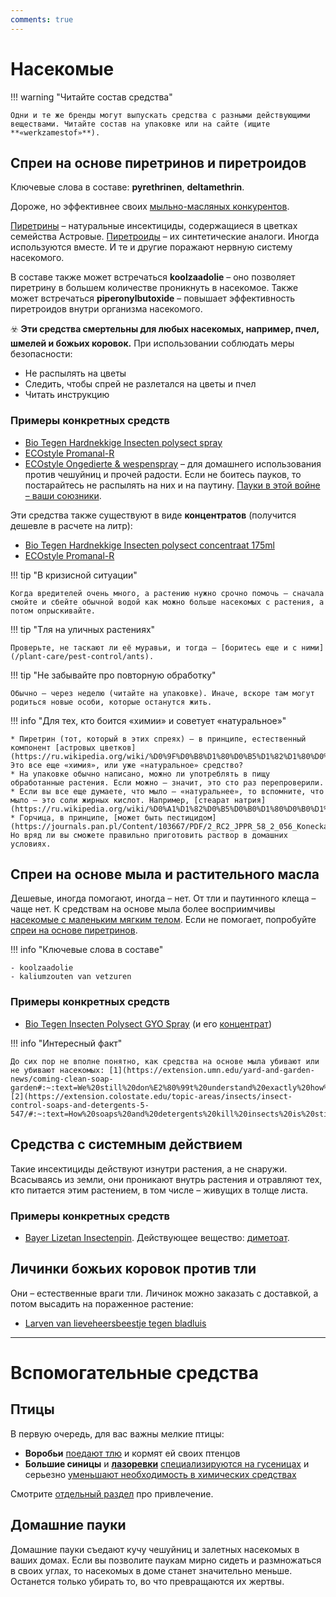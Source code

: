 ```yaml
---
comments: true
---
```


# Насекомые

!!! warning "Читайте состав средства"

    Одни и те же бренды могут выпускать средства с разными действующими веществами. Читайте состав на упаковке или на сайте (ищите **«werkzamestof»**).

## Спреи на основе пиретринов и пиретроидов
<a name="heading-pyrethrinen-sprays"></a>

Ключевые слова в составе: **pyrethrinen**, **deltamethrin**.

Дороже, но эффективнее своих [мыльно-масляных конкурентов](#heading-soap-sprays).

[Пиретрины](https://ru.wikipedia.org/wiki/%D0%9F%D0%B8%D1%80%D0%B5%D1%82%D1%80%D0%B8%D0%BD%D1%8B) – натуральные инсектициды, содержащиеся в цветках семейства Астровые. [Пиретроиды](https://ru.wikipedia.org/wiki/%D0%9F%D0%B8%D1%80%D0%B5%D1%82%D1%80%D0%BE%D0%B8%D0%B4%D1%8B) – их синтетические аналоги. Иногда используются вместе. И те и другие поражают нервную систему насекомого.

В составе также может встречаться **koolzaadolie** – оно позволяет пиретрину в большем количестве проникнуть в насекомое. Также может встречаться **piperonylbutoxide** – повышает эффективность пиретроидов внутри организма насекомого.

☣️ **Эти средства смертельны для любых насекомых, например, пчел, шмелей и божьих коровок.** При использовании соблюдать меры безопасности:

- Не распылять на цветы
- Следить, чтобы спрей не разлетался на цветы и пчел
- Читать инструкцию

### Примеры конкретных средств

- [Bio Tegen Hardnekkige Insecten polysect spray](https://www.pokon.nl/producten/item/pokon-tegen-hardnekkige-insecten-polysect-spray-bio/)
- [ECOstyle Promanal-R](https://ecostyle.nl/product/promanal-r-gebruiksklaar-500-ml?size=500-ml)
- [ECOstyle Ongedierte & wespenspray](https://www.ecostyle.nl/c/problemen-en-plagen/ongedierte-wespenspray) – для домашнего использования против чешуйниц и прочей радости. Если не боитесь пауков, то постарайтесь не распылять на них и на паутину. [Пауки в этой войне – ваши союзники](#heading-house-spiders).

Эти средства также существуют в виде **концентратов** (получится дешевле в расчете на литр):

- [Bio Tegen Hardnekkige Insecten polysect concentraat 175ml](https://www.pokon.nl/producten/item/pokon-tegen-hardnekkige-insecten-polysect-concentraat-bio/)
- [ECOstyle Promanal-R](https://ecostyle.nl/product/promanal?size=50-ml)

!!! tip "В кризисной ситуации"

    Когда вредителей очень много, а растению нужно срочно помочь – сначала смойте и сбейте обычной водой как можно больше насекомых с растения, а потом опрыскивайте.

!!! tip "Тля на уличных растениях"

    Проверьте, не таскают ли её муравьи, и тогда – [боритесь еще и с ними](/plant-care/pest-control/ants).

!!! tip "Не забывайте про повторную обработку"

    Обычно – через неделю (читайте на упаковке). Иначе, вскоре там могут родиться новые особи, которые останутся жить.

!!! info "Для тех, кто боится «химии» и советует «натуральное»"

    * Пиретрин (тот, который в этих спреях) – в принципе, естественный компонент [астровых цветков](https://ru.wikipedia.org/wiki/%D0%9F%D0%B8%D1%80%D0%B5%D1%82%D1%80%D0%B8%D0%BD%D1%8B#:~:text=%D0%B3%D1%80%D1%83%D0%BF%D0%BF%D0%B0%20%D0%BF%D1%80%D0%B8%D1%80%D0%BE%D0%B4%D0%BD%D1%8B%D1%85%20%D0%B8%D0%BD%D1%81%D0%B5%D0%BA%D1%82%D0%B8%D1%86%D0%B8%D0%B4%D0%BE%D0%B2%2C%20%D1%81%D0%BE%D0%B4%D0%B5%D1%80%D0%B6%D0%B0%D1%89%D0%B8%D1%85%D1%81%D1%8F%20%D0%B2%20%D1%86%D0%B2%D0%B5%D1%82%D0%BA%D0%B0%D1%85%20%D0%BC%D0%BD%D0%BE%D0%B3%D0%BE%D0%BB%D0%B5%D1%82%D0%BD%D0%B8%D1%85%20%D1%82%D1%80%D0%B0%D0%B2%20%D1%81%D0%B5%D0%BC%D0%B5%D0%B9%D1%81%D1%82%D0%B2%D0%B0%20%D0%90%D1%81%D1%82%D1%80%D0%BE%D0%B2%D1%8B%D0%B5). Это все еще «химия», или уже «натуральное» средство?
    * На упаковке обычно написано, можно ли употреблять в пищу обработанные растения. Если можно – значит, это сто раз перепроверили.
    * Если вы все еще думаете, что мыло – «натуральнее», то вспомните, что мыло – это соли жирных кислот. Например, [стеарат натрия](https://ru.wikipedia.org/wiki/%D0%A1%D1%82%D0%B5%D0%B0%D1%80%D0%B0%D1%82_%D0%BD%D0%B0%D1%82%D1%80%D0%B8%D1%8F).
    * Горчица, в принципе, [может быть пестицидом](https://journals.pan.pl/Content/103667/PDF/2_RC2_JPPR_58_2_056_Konecka.pdf). Но вряд ли вы сможете правильно приготовить раствор в домашних условиях.

## Спреи на основе мыла и растительного масла
<a name="heading-soap-sprays"></a>

Дешевые, иногда помогают, иногда – нет. От тли и паутинного клеща – чаще нет. К средствам на основе мыла более восприимчивы [насекомые с маленьким мягким телом](https://extension.umn.edu/yard-and-garden-news/coming-clean-soap-garden#:~:text=Because%20of%20this%20potential%20cause%20and%20effect%2C%20only%20certain%20insects%20are%20susceptible%3B%20small%2C%20soft%2Dbodied%20insects%20are%20those%20most%20likely%20to%20be%20controlled.). Если не помогает, попробуйте [спреи на основе пиретринов](#heading-pyrethrinen-sprays).

!!! info "Ключевые слова в составе"
    
    - koolzaadolie
    - kaliumzouten van vetzuren

### Примеры конкретных средств

- [Bio Tegen Insecten Polysect GYO Spray](https://www.pokon.nl/producten/item/pokon-tegen-insecten-spray-bio-800ml/) (и его [концентрат](https://www.pokon.nl/producten/item/pokon-tegen-insecten-concentraat-bio-200ml/))

!!! info "Интересный факт"

    До сих пор не вполне понятно, как средства на основе мыла убивают или не убивают насекомых: [1](https://extension.umn.edu/yard-and-garden-news/coming-clean-soap-garden#:~:text=We%20still%20don%E2%80%99t%20understand%20exactly%20how%20soap%20kills%20(or%20doesn%E2%80%99t%20kill)%20an%20insect.%20The%20working%20theory%20is%20that%20the%20soap%20washes%20off%20a%20protective%20coating%20on%20the%20insect%27s%20body%2C%20causing%20it%20to%20dry%20out.%C2%A0), [2](https://extension.colostate.edu/topic-areas/insects/insect-control-soaps-and-detergents-5-547/#:~:text=How%20soaps%20and%20detergents%20kill%20insects%20is%20still%20poorly%20understood.%20In%20most%20cases%2C%20control%20results%20from%20disruption%20of%20the%20cell%20membranes%20of%20the%20insect.%20Soaps%20and%20detergents%20may%20also%20remove%20the%20protective%20waxes%20that%20cover%20the%20insect%2C%20causing%20death%20through%20excess%20loss%20of%20water.). 

## Средства с системным действием

Такие инсектициды действуют изнутри растения, а не снаружи. Всасываясь из земли, они проникают внутрь растения и отравляют тех, кто питается этим растением, в том числе – живущих в толще листа.

### Примеры конкретных средств

- [Bayer Lizetan Insectenpin](https://www.bol.com/nl/nl/p/bayer-lizetan-insectenpin-1st/9200000066373089/). Действующее вещество: [диметоат](https://ru.wikipedia.org/wiki/%D0%94%D0%B8%D0%BC%D0%B5%D1%82%D0%BE%D0%B0%D1%82).

## Личинки божьих коровок против тли

Они – естественные враги тли. Личинок можно заказать с доставкой, а потом высадить на пораженное растение:

- [Larven van lieveheersbeestje tegen bladluis](https://www.roodmetzwartestippen.nl/50-larven-van-lieveheersbeestje-tegen-bladluis.html)

---

# Вспомогательные средства

## Птицы

В первую очередь, для вас важны мелкие птицы:

- **Воробьи** [поедают тлю](https://www.horta.org/nl/tips-and-tricks/tuinvogels-helpen-je-insecten-te-bestrijden) и кормят ей своих птенцов
- **Большие синицы** и **[лазоревки](https://ru.wikipedia.org/wiki/%D0%9E%D0%B1%D1%8B%D0%BA%D0%BD%D0%BE%D0%B2%D0%B5%D0%BD%D0%BD%D0%B0%D1%8F_%D0%BB%D0%B0%D0%B7%D0%BE%D1%80%D0%B5%D0%B2%D0%BA%D0%B0)** [специализируются на гусеницах](https://www.vogelbescherming.nl/beleefdelente/blog/lezen/rupsje-nooitgenoeg) и серьезно [уменьшают необходимость в химических средствах](https://www.ncbi.nlm.nih.gov/pmc/articles/PMC1784073/)

Смотрите [отдельный раздел](/attracting-animals/birds) про привлечение.

## Домашние пауки
<a name="heading-house-spiders"></a>

Домашние пауки съедают кучу чешуйниц и залетных насекомых в ваших домах. Если вы позволите паукам мирно сидеть и размножаться в своих углах, то насекомых в доме станет значительно меньше. Останется только убирать то, во что превращаются их жертвы.
